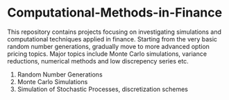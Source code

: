 # Computational-Methods-in-Finance
This repository contains projects focusing on investigating simulations and computational techniques applied in finance. Starting from the very basic random number generations, gradually move to more advanced option pricing topics. Major topics include Monte Carlo simulations, variance reductions, numerical methods and low discrepency series etc.

1. Random Number Generations
2. Monte Carlo Simulations
3. Simulation of Stochastic Processes, discretization schemes 
